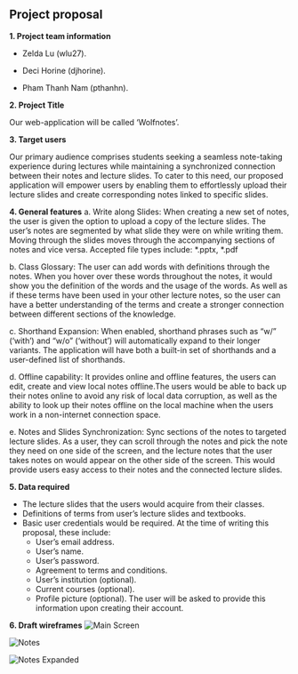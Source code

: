 
## Project proposal
**1.  Project team information**
- Zelda Lu (wlu27).

- Deci Horine (djhorine).

- Pham Thanh Nam (pthanhn).

**2.  Project Title**
    

Our web-application will be called ‘Wolfnotes’.

**3.  Target users**
    

Our primary audience comprises students seeking a seamless note-taking experience during lectures while maintaining a synchronized connection between their notes and lecture slides. To cater to this need, our proposed application will empower users by enabling them to effortlessly upload their lecture slides and create corresponding notes linked to specific slides.

**4. General features**
a.  Write along Slides: When creating a new set of notes, the user is given the option to upload a copy of the lecture slides. The user’s notes are segmented by what slide they were on while writing them. Moving through the slides moves through the accompanying sections of notes and vice versa. Accepted file types include: *.pptx, *.pdf
    
b.  Class Glossary: The user can add words with definitions through the notes. When you hover over these words throughout the notes, it would show you the definition of the words and the usage of the words. As well as if these terms have been used in your other lecture notes, so the user can have a better understanding of the terms and create a stronger connection between different sections of the knowledge.
    
c.  Shorthand Expansion: When enabled, shorthand phrases such as “w/” (‘with’) and “w/o” (‘without’) will automatically expand to their longer variants. The application will have both a built-in set of shorthands and a user-defined list of shorthands.
    
d.  Offline capability: It provides online and offline features, the users can edit, create and view local notes offline.The users would be able to back up their notes online to avoid any risk of local data corruption, as well as the ability to look up their notes offline on the local machine when the users work in a non-internet connection space.
    

e. Notes and Slides Synchronization: Sync sections of the notes to targeted lecture slides. As a user, they can scroll through the notes and pick the note they need on one side of the screen, and the lecture notes that the user takes notes on would appear on the other side of the screen. This would provide users easy access to their notes and the connected lecture slides.

**5. Data required**

- The lecture slides that the users would acquire from their classes. 
- Definitions of terms from user’s lecture slides and textbooks. 
- Basic user credentials would be required. At the time of writing this proposal, these include: 
	- User’s email address. 
	- User’s name. 
	- User’s password. 
	- Agreement to terms and conditions. 
	- User’s institution (optional). 
	- Current courses (optional). 
	- Profile picture (optional). 
The user will be asked to provide this information upon creating their account.

 **6. Draft wireframes**
![Main Screen](https://github.ncsu.edu/engr-csc342/csc342-2023Fall-GroupV/blob/main/Proposal/Images/home.png)

![Notes](https://github.ncsu.edu/engr-csc342/csc342-2023Fall-GroupV/blob/main/Proposal/Images/notes.png)

![Notes Expanded](https://github.ncsu.edu/engr-csc342/csc342-2023Fall-GroupV/blob/main/Proposal/Images/notes-expanded.png)






